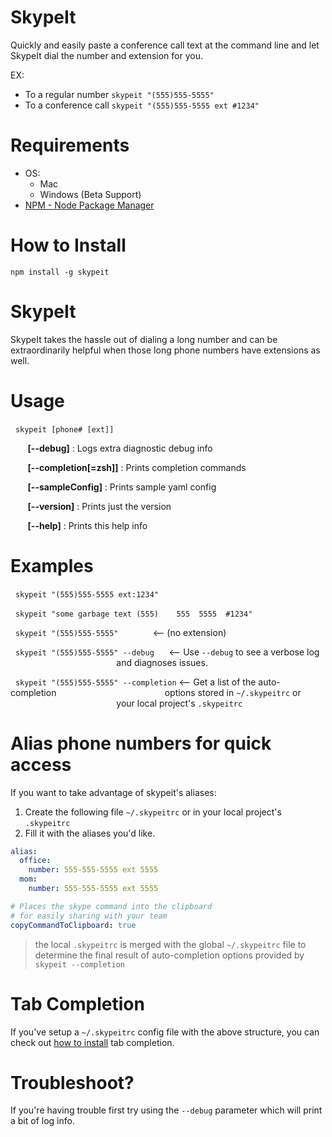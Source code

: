 
# SkypeIt

Quickly and easily paste a conference call text at the command line and let SkypeIt dial the number and extension for you.

EX:

- To a regular number `skypeit "(555)555-5555"`
- To a conference call `skypeit "(555)555-5555 ext #1234"`

# Requirements

- OS: 
  - Mac
  - Windows (Beta Support)
- [NPM - Node Package Manager](http://nodejs.org/download/)

# How to Install

`npm install -g skypeit`

# SkypeIt

SkypeIt takes the hassle out of dialing a long number and
can be extraordinarily helpful when those long phone
numbers have extensions as well.

# Usage

&nbsp;&nbsp;`skypeit [phone# [ext]]`

&nbsp;&nbsp;&nbsp;&nbsp;&nbsp;&nbsp;  **[--debug]**            : Logs extra diagnostic debug info

&nbsp;&nbsp;&nbsp;&nbsp;&nbsp;&nbsp;  **[--completion[=zsh]]** : Prints completion commands

&nbsp;&nbsp;&nbsp;&nbsp;&nbsp;&nbsp;  **[--sampleConfig]**     : Prints sample yaml config

&nbsp;&nbsp;&nbsp;&nbsp;&nbsp;&nbsp;  **[--version]**          : Prints just the version

&nbsp;&nbsp;&nbsp;&nbsp;&nbsp;&nbsp;  **[--help]**             : Prints this help info


# Examples

&nbsp;&nbsp;`skypeit "(555)555-5555 ext:1234"`

&nbsp;&nbsp;`skypeit "some garbage text (555)    555  5555  #1234"`

&nbsp;&nbsp;`skypeit "(555)555-5555"` &nbsp;&nbsp;&nbsp;&nbsp;&nbsp;&nbsp;&nbsp;&nbsp;&nbsp;&nbsp;&nbsp;&nbsp;&nbsp;<-- (no extension)

&nbsp;&nbsp;`skypeit "(555)555-5555" --debug` &nbsp;&nbsp;&nbsp;&nbsp;&nbsp;<-- Use `--debug` to see a verbose log
&nbsp;&nbsp;&nbsp;&nbsp;&nbsp;&nbsp;&nbsp;&nbsp;&nbsp;&nbsp;&nbsp;&nbsp;&nbsp;&nbsp;&nbsp;&nbsp;&nbsp;&nbsp;&nbsp;&nbsp;&nbsp;&nbsp;&nbsp;&nbsp;&nbsp;&nbsp;&nbsp;&nbsp;&nbsp;&nbsp;&nbsp;&nbsp;&nbsp;&nbsp;&nbsp;&nbsp;&nbsp;&nbsp;&nbsp;&nbsp;&nbsp;&nbsp;&nbsp;and diagnoses issues.

&nbsp;&nbsp;`skypeit "(555)555-5555" --completion` <-- Get a list of the auto-completion
&nbsp;&nbsp;&nbsp;&nbsp;&nbsp;&nbsp;&nbsp;&nbsp;&nbsp;&nbsp;&nbsp;&nbsp;&nbsp;&nbsp;&nbsp;&nbsp;&nbsp;&nbsp;&nbsp;&nbsp;&nbsp;&nbsp;&nbsp;&nbsp;&nbsp;&nbsp;&nbsp;&nbsp;&nbsp;&nbsp;&nbsp;&nbsp;&nbsp;&nbsp;&nbsp;&nbsp;&nbsp;&nbsp;&nbsp;&nbsp;&nbsp;&nbsp;&nbsp;options stored in `~/.skypeitrc` or
&nbsp;&nbsp;&nbsp;&nbsp;&nbsp;&nbsp;&nbsp;&nbsp;&nbsp;&nbsp;&nbsp;&nbsp;&nbsp;&nbsp;&nbsp;&nbsp;&nbsp;&nbsp;&nbsp;&nbsp;&nbsp;&nbsp;&nbsp;&nbsp;&nbsp;&nbsp;&nbsp;&nbsp;&nbsp;&nbsp;&nbsp;&nbsp;&nbsp;&nbsp;&nbsp;&nbsp;&nbsp;&nbsp;&nbsp;&nbsp;&nbsp;&nbsp;&nbsp;your local project's `.skypeitrc`

# Alias phone numbers for quick access

If you want to take advantage of skypeit's aliases:

1. Create the following file `~/.skypeitrc` or in your local project's `.skypeitrc`
2. Fill it with the aliases you'd like.

```yaml
alias:
  office:
    number: 555-555-5555 ext 5555
  mom:
    number: 555-555-5555 ext 5555

# Places the skype command into the clipboard
# for easily sharing with your team
copyCommandToClipboard: true
```

> the local `.skypeitrc` is merged with the global `~/.skypeitrc` file to determine the final result of auto-completion options provided by `skypeit --completion`

# Tab Completion

If you've setup a `~/.skypeitrc` config file with the above structure, you can check out [how to install](completion/Readme.md) tab completion.


# Troubleshoot?

If you're having trouble first try using the `--debug` parameter which will print a bit of log info.
